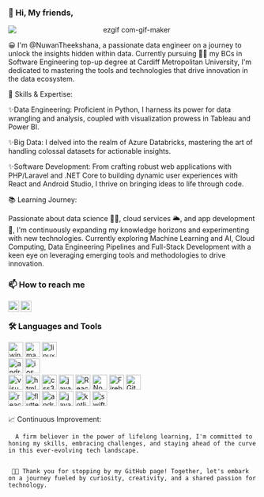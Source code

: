 <h3>
  👋 Hi, My friends,
</h3>

<center>
<img data-target="animated-image.replacedImage" alt="ezgif com-gif-maker" class="AnimatedImagePlayer-animatedImage" src="https://user-images.githubusercontent.com/51254891/172062723-24fa70bd-0174-4a58-9fb2-ab9b06efc8aa.gif" style="display: block; opacity: 1;margin-left:auto;margin-right:auto;">
</center>


😀 I'm @NuwanTheekshana, a passionate data engineer on a journey to unlock the insights hidden within data. Currently pursuing 👨‍🎓 my BCs in Software Engineering top-up degree at Cardiff Metropolitan University, I'm dedicated to mastering the tools and technologies that drive innovation in the data ecosystem.

🔧 Skills & Expertise:

✨Data Engineering: Proficient in Python, I harness its power for data wrangling and analysis, coupled with visualization prowess in Tableau and Power BI.

✨Big Data: I delved into the realm of Azure Databricks, mastering the art of handling colossal datasets for actionable insights.

✨Software Development: From crafting robust web applications with PHP/Laravel and .NET Core to building dynamic user experiences with React and Android Studio, I thrive on bringing ideas to life through code.

📚 Learning Journey:

Passionate about data science 👨‍🔬, cloud services 🌥️, and app development 📳, I'm continuously expanding my knowledge horizons and experimenting with new technologies.
Currently exploring Machine Learning and AI, Cloud Computing, Data Engineering Pipelines and Full-Stack Development with a keen eye on leveraging emerging tools and methodologies to drive innovation.


### 📫 How to reach me


<!--- Social Media Sites --->

<!--- Facebook --->
[<img align="left" alt="Sabesan | Facebook" height="22px" src="https://img.icons8.com/fluent/240/000000/facebook-new.png"/>][facebook]
<!--- Linkdin --->
[<img align="left" alt="Sabesan | LinkedIn" height="22px" src="https://img.icons8.com/fluent/240/000000/linkedin.png"/>][linkedin]

  
  <br>
  
 ### 🛠️ Languages and Tools

<p>
  <img alt="windows" width="30px" src="https://img.icons8.com/color/240/000000/windows-10.png">
  <img alt="macos" width="30px" src="https://img.icons8.com/officel/160/000000/mac-logo.png">
  <img alt="linux" width="30px" src="https://img.icons8.com/color/96/000000/linux.png">
  <br>
  <img alt="android" width="30px" src="https://img.icons8.com/color/240/000000/android-os.png"/>
  <img alt="ios" width="30px" src="https://img.icons8.com/color/240/000000/ios-logo.png"/>
 <br>
  <img alt="visual studio code" width="30px" src="https://img.icons8.com/fluent/240/000000/visual-studio-code-2019.png" />
  <img alt="html5" width="30px" src="https://img.icons8.com/color/240/000000/html-5.png">
  <img alt="css3" width="30px" src="https://img.icons8.com/color/240/000000/css3.png">
  <img alt="javascript" width="30px" src="https://img.icons8.com/color/240/000000/javascript.png" />
  <img alt="ReactJs" width="30px" src="https://img.icons8.com/color/240/000000/react-native.png"/>
  <img alt="Node.js" width="30px" src="https://img.icons8.com/color/240/000000/nodejs.png">
  <img alt="Firebase" width="30px" src="https://img.icons8.com/color/240/000000/firebase.png"/>
  <img alt="Git" width="30px" src="https://img.icons8.com/color/240/000000/git.png">
  <br>
  <img alt="react-native" width="30px" src="https://img.icons8.com/color/240/000000/react-native.png"/>
  <img alt="flutter" width="30px" src="https://img.icons8.com/color/240/000000/flutter.png"/>
  <img alt="android-studio" width="30px" src="https://img.icons8.com/color/240/000000/android-studio--v3.png"/>	
  <img alt="java" width="30px" src="https://img.icons8.com/color/240/000000/java-coffee-cup-logo--v1.png"/>
  <img alt="kotlin" width="30px" src="https://img.icons8.com/color/240/000000/kotlin.png"/>
  <img alt="swift" width="30px" src="https://img.icons8.com/color/240/000000/swift.png"/>
  <br>





📈 Continuous Improvement:

      A firm believer in the power of lifelong learning, I'm committed to honing my skills, embracing challenges, and staying ahead of the curve in this ever-evolving tech landscape.


     🎇🎇 Thank you for stopping by my GitHub page! Together, let's embark on a journey fueled by curiosity, creativity, and a shared passion for technology.





[linkedin]: https://www.linkedin.com/in/nuwan-theekshana-6b5b451a4/
[facebook]: https://www.facebook.com/janith.madushanka2



<!---
NuwanTheekshana/NuwanTheekshana is a ✨ special ✨ repository because its `README.md` (this file) appears on your GitHub profile.
You can click the Preview link to take a look at your changes.
--->
